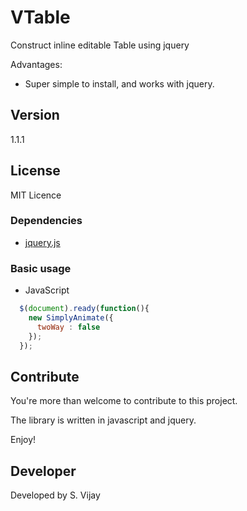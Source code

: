 # VTable

Construct inline editable Table using jquery

Advantages:
- Super simple to install, and works with jquery.


## Version

1.1.1

## License

MIT Licence

### Dependencies
- [jquery.js](https://github.com/daneden/animate.css)

### Basic usage

- JavaScript

```javascript
  $(document).ready(function(){
    new SimplyAnimate({
      twoWay : false
    });
  });
```


## Contribute

You're more than welcome to contribute to this project. 

The library is written in javascript and jquery.

Enjoy!


## Developer

Developed by S. Vijay
